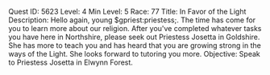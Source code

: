 Quest ID: 5623
Level: 4
Min Level: 5
Race: 77
Title: In Favor of the Light
Description: Hello again, young $gpriest:priestess;. The time has come for you to learn more about our religion. After you've completed whatever tasks you have here in Northshire, please seek out Priestess Josetta in Goldshire. She has more to teach you and has heard that you are growing strong in the ways of the Light. She looks forward to tutoring you more.
Objective: Speak to Priestess Josetta in Elwynn Forest.
